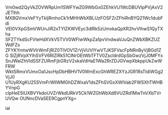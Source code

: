 Vm0wd2QyVkZOVWRpUm1SWFYwZG9WbGx0ZEhkVU1WcDBUVlpPVjAxV2JETlhh
MXBQVmxVeFYyTkljRmhoCk1rMHhWbXBLUzFOSFZrZFhiRnBYQ21Wc1dubFdi
VEI0VXpGSmVWUnJiR2xTYlZKWVEyc3dlRk5zUmxkaQpXR2hvVlhwS1QyTXha
SFZTYkdScFVteHdXVkV5TVV0WFIwWkpZa1pvVndwaVJuQnZWbXBKZUZWdFZs
ZFYKYmtwWVlrWmFjRlZ0TlVOV1ZrVjVUVlYwVTJKSFVscFpNRnByVjBGd1ZG
SlZjRVpXYlhSVFV6RlZlRk51ClNrOEtWbTFTV0ZscldrdGpSbGwzVjJ0MFYx
SnJWalZhVldSSFZURmFjbGRzV2xkaVdHaE1Wa2RrZDJGVwpXbkppUkZwWFRW
WktSRmxVUmxOa1JscHpDbHBHV1V0WmExcGhWREZXYzJGR1RsTldiWGg2VjJ0
U1UyRXgKU25SVmFrWllWMGhDZWxaV1dsZFhSVGxXWlVab2FWSXhTWHBYVnpG
clpHeE5lUXBVYkdoUVZrWkdURkV5Ck1WZGhWbXd6VUZRd1MwTnVXbTVrUVQw
OUNncDVaSEE9CgpnYXg=

ial